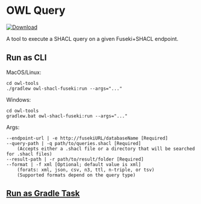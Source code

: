 # OWL Query

[ ![Download](https://api.bintray.com/packages/opencaesar/owl-tools/owl-shacl-fuseki/images/download.svg) ](https://bintray.com/opencaesar/owl-tools/owl-shacl-fuseki/_latestVersion)

A tool to execute a SHACL query on a given Fuseki+SHACL endpoint. 

## Run as CLI

MacOS/Linux:
```
cd owl-tools
./gradlew owl-shacl-fuseki:run --args="..."
```
Windows:
```
cd owl-tools
gradlew.bat owl-shacl-fuseki:run --args="..."
```
Args:
```
--endpoint-url | -e http://fusekiURL/databaseName [Required]
--query-path | -q path/to/queries.shacl [Required]
    (Accepts either a .shacl file or a directory that will be searched for .shacl files)
--result-path | -r path/to/result/folder [Required]
--format | -f xml [Optional; default value is xml]
    (forats: xml, json, csv, n3, ttl, n-triple, or tsv)
    (Supported formats depend on the query type)
```

## [Run as Gradle Task](../owl-shacl-fuseki-gradle/README.md)